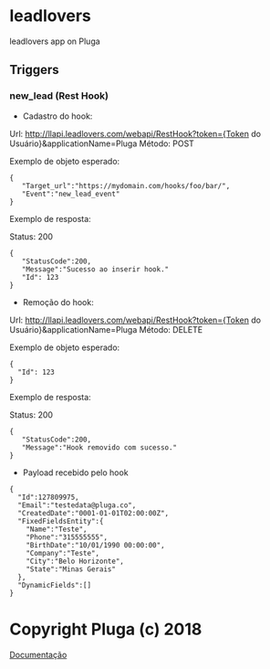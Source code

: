 # leadlovers

leadlovers app on Pluga

## Triggers

### new_lead (Rest Hook)

* Cadastro do hook:

Url:  http://llapi.leadlovers.com/webapi/RestHook?token={Token do Usuário}&applicationName=Pluga
Método: POST

Exemplo de objeto esperado:

```
{  
   "Target_url":"https://mydomain.com/hooks/foo/bar/",
   "Event":"new_lead_event"
}
```

Exemplo de resposta:

Status: 200

```
{  
   "StatusCode":200,
   "Message":"Sucesso ao inserir hook."
   "Id": 123
}
```

* Remoção do hook:

Url:  http://llapi.leadlovers.com/webapi/RestHook?token={Token do Usuário}&applicationName=Pluga
Método: DELETE

Exemplo de objeto esperado:

```
{  
  "Id": 123
}
```

Exemplo de resposta:

Status: 200

```
{  
   "StatusCode":200,
   "Message":"Hook removido com sucesso."
} 
```

* Payload recebido pelo hook

```
{
  "Id":127809975,
  "Email":"testedata@pluga.co",
  "CreatedDate":"0001-01-01T02:00:00Z",
  "FixedFieldsEntity":{
    "Name":"Teste",
    "Phone":"315555555",
    "BirthDate":"10/01/1990 00:00:00",
    "Company":"Teste",
    "City":"Belo Horizonte",
    "State":"Minas Gerais"
  },
  "DynamicFields":[]
}
```

Copyright Pluga (c) 2018
=======
[Documentação](https://docs.google.com/document/d/1GLZtz1zDbbgQ873w6GflzxDpXQu3f6Wnrqj6HKa5Q2M/edit)
